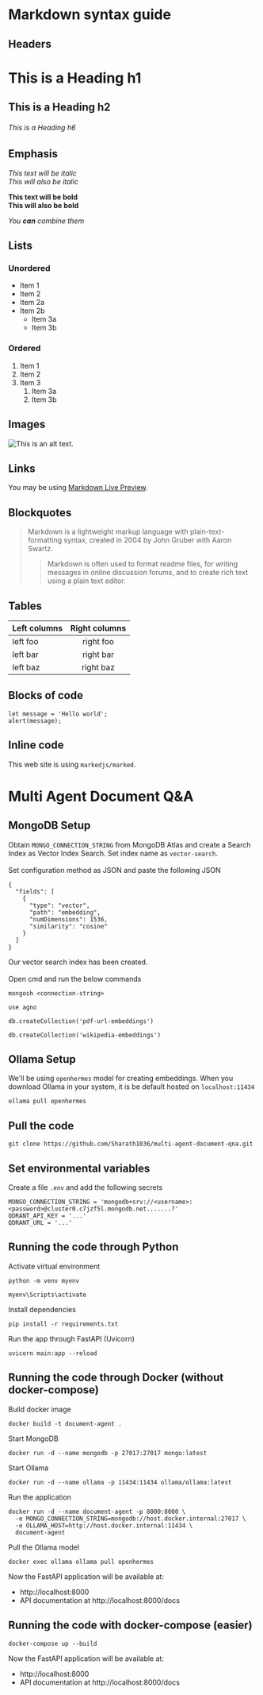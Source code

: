 # Markdown syntax guide

## Headers

# This is a Heading h1
## This is a Heading h2
###### This is a Heading h6

## Emphasis

*This text will be italic*  
_This will also be italic_

**This text will be bold**  
__This will also be bold__

_You **can** combine them_

## Lists

### Unordered

* Item 1
* Item 2
* Item 2a
* Item 2b
    * Item 3a
    * Item 3b

### Ordered

1. Item 1
2. Item 2
3. Item 3
    1. Item 3a
    2. Item 3b

## Images

![This is an alt text.](/image/sample.webp "This is a sample image.")

## Links

You may be using [Markdown Live Preview](https://markdownlivepreview.com/).

## Blockquotes

> Markdown is a lightweight markup language with plain-text-formatting syntax, created in 2004 by John Gruber with Aaron Swartz.
>
>> Markdown is often used to format readme files, for writing messages in online discussion forums, and to create rich text using a plain text editor.

## Tables

| Left columns  | Right columns |
| ------------- |:-------------:|
| left foo      | right foo     |
| left bar      | right bar     |
| left baz      | right baz     |

## Blocks of code

```
let message = 'Hello world';
alert(message);
```

## Inline code

This web site is using `markedjs/marked`.

# Multi Agent Document Q&A

## MongoDB Setup
Obtain `MONGO_CONNECTION_STRING` from MongoDB Atlas and create a Search Index as Vector Index Search. Set index name as `vector-search`.<br><br>
Set configuration method as JSON and paste the following JSON
```
{
  "fields": [
    {
      "type": "vector",
      "path": "embedding",
      "numDimensions": 1536,
      "similarity": "cosine"
    }
  ]
}
```
Our vector search index has been created.<br><br>
Open cmd and run the below commands
```
mongosh <connection-string>
```
```
use agno
```
```
db.createCollection('pdf-url-embeddings')
```
```
db.createCollection('wikipedia-embeddings')
```

## Ollama Setup
We'll be using `openhermes` model for creating embeddings. When you download Ollama in your system, it is be default hosted on `localhost:11434`
```
ollama pull openhermes
```

## Pull the code

```
git clone https://github.com/Sharath1036/multi-agent-document-qna.git
```

## Set environmental variables
Create a file `.env` and add the following secrets
```
MONGO_CONNECTION_STRING = 'mongodb+srv://<username>:<password>@cluster0.c7jzf5l.mongodb.net.......?'
QDRANT_API_KEY = '...'
QDRANT_URL = '...'
```

## Running the code through Python
Activate virtual environment
```
python -m venv myenv
```
```
myenv\Scripts\activate
```
Install dependencies
```
pip install -r requirements.txt
```
Run the app through FastAPI (Uvicorn)
```
uvicorn main:app --reload
```

## Running the code through Docker (without docker-compose)
Build docker image
```
docker build -t document-agent .
```
Start MongoDB
```
docker run -d --name mongodb -p 27017:27017 mongo:latest
```
Start Ollama
```
docker run -d --name ollama -p 11434:11434 ollama/ollama:latest
```
Run the application
```
docker run -d --name document-agent -p 8000:8000 \
  -e MONGO_CONNECTION_STRING=mongodb://host.docker.internal:27017 \
  -e OLLAMA_HOST=http://host.docker.internal:11434 \
  document-agent
```
Pull the Ollama model
```
docker exec ollama ollama pull openhermes
```

Now the FastAPI application will be available at:
* http://localhost:8000
* API documentation at http://localhost:8000/docs

## Running the code with docker-compose (easier)
```
docker-compose up --build
```
Now the FastAPI application will be available at:
* http://localhost:8000
* API documentation at http://localhost:8000/docs